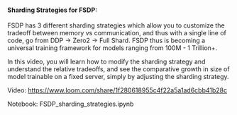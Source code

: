 #### Sharding Strategies for FSDP:

FSDP has 3 different sharding strategies which allow you to customize the tradeoff between memory vs communication, and thus with a single line of code, 
go from DDP -> Zero2 -> Full Shard. FSDP thus is becoming a universal training framework for models ranging from 100M - 1 Trillion+. 

In this video, you will learn how to modify the sharding strategy and understand the relative tradeoffs, and see the comparative growth in size of model trainable
on a fixed server, simply by adjusting the sharding strategy. 

Video:  https://www.loom.com/share/1f280618955c4f22a5a1ad6cbb41b28c

Notebook: FSDP_sharding_strategies.ipynb
